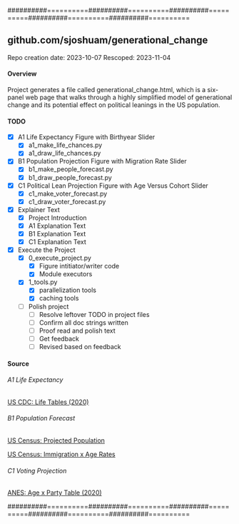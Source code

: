##########==========##########==========##########==========##########==========##########==========

## github.com/sjoshuam/generational_change
Repo creation date: 2023-10-07
Rescoped: 2023-11-04

#### Overview

Project generates a file called generational_change.html, which is a six-panel web page
that walks through a highly simplified model of generational change and its potential effect
on political leanings in the US population.

#### TODO

- [X] A1 Life Expectancy Figure with Birthyear Slider 
  - [X] a1_make_life_chances.py
  - [X] a1_draw_life_chances.py
- [X] B1 Population Projection Figure with Migration Rate Slider
  - [X] b1_make_people_forecast.py
  - [X] b1_draw_people_forecast.py
- [X] C1 Political Lean Projection Figure with Age Versus Cohort Slider
  - [X] c1_make_voter_forecast.py
  - [X] c1_draw_voter_forecast.py
- [X] Explainer Text
  - [X] Project Introduction
  - [X] A1 Explanation Text
  - [X] B1 Explanation Text
  - [X] C1 Explanation Text
- [X] Execute the Project
  - [X] 0_execute_project.py
    - [X] Figure intitiator/writer code
    - [X] Module executors
  - [X] 1_tools.py
    - [X] parallelization tools
    - [X] caching tools
  - [ ] Polish project
    - [ ] Resolve leftover TODO in project files
    - [ ] Confirm all doc strings written
    - [ ] Proof read and polish text
    - [ ] Get feedback
    - [ ] Revised based on feedback

#### Source

###### A1 Life Expectancy

[US CDC: Life Tables (2020)](https://www.cdc.gov/nchs/data/nvsr/nvsr71/nvsr71-01.pdf)

###### B1 Population Forecast

[US Census: Projected Population](https://www.census.gov/data/tables/2017/demo/popproj/2017-summary-tables.html)

[US Census: Immigration x Age Rates](https://www2.census.gov/programs-surveys/popproj/technical-documentation/methodology/methodstatement17.pdf)

###### C1 Voting Projection

[ANES: Age x Party Table (2020)](https://sda.berkeley.edu/sdaweb/analysis/exec?formid=tbf&sdaprog=tables&dataset=nes2020full&sec508=false&row=V201507x&column=V201200&weightlist=V200010b&rowpct=on&design=complex&cflevel=95&weightedn=on&color=on&ch_type=stackedbar&ch_color=yes&ch_width=600&ch_height=400&ch_orientation=vertical&ch_effects=use2D&decpcts=1&decse=1&decdeft=3&decwn=1&decstats=2&csvformat=no&csvfilename=tables.csv)

##########==========##########==========##########==========##########==========##########==========
